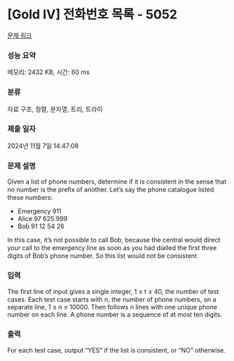 # [Gold IV] 전화번호 목록 - 5052 

[문제 링크](https://www.acmicpc.net/problem/5052) 

### 성능 요약

메모리: 2432 KB, 시간: 60 ms

### 분류

자료 구조, 정렬, 문자열, 트리, 트라이

### 제출 일자

2024년 11월 7일 14:47:08

### 문제 설명

<p>Given a list of phone numbers, determine if it is consistent in the sense that no number is the preﬁx of another. Let’s say the phone catalogue listed these numbers:</p>

<ul>
	<li>Emergency 911</li>
	<li>Alice 97 625 999</li>
	<li>Bob 91 12 54 26</li>
</ul>

<p>In this case, it’s not possible to call Bob, because the central would direct your call to the emergency line as soon as you had dialled the ﬁrst three digits of Bob’s phone number. So this list would not be consistent.</p>

### 입력 

 <p>The ﬁrst line of input gives a single integer, 1 ≤ t ≤ 40, the number of test cases. Each test case starts with n, the number of phone numbers, on a separate line, 1 ≤ n ≤ 10000. Then follows n lines with one unique phone number on each line. A phone number is a sequence of at most ten digits.</p>

### 출력 

 <p>For each test case, output “YES” if the list is consistent, or “NO” otherwise.</p>

